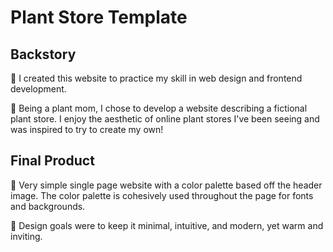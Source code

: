 # Plant Store Template 


## Backstory


🌿 I created this website to practice my skill in web design and frontend development.

🌿 Being a plant mom, I chose to develop a website describing a fictional plant store. I enjoy the aesthetic of online plant stores I've been seeing and was inspired to try to create my own!

## Final Product

🌿 Very simple single page website with a color palette based off the header image. The color palette is cohesively used throughout the page for fonts and backgrounds.

🌿 Design goals were to keep it minimal, intuitive, and modern, yet warm and inviting.
